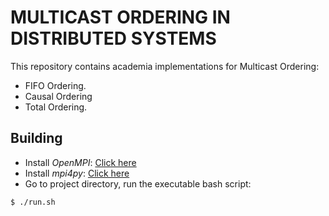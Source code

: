 # MULTICAST ORDERING IN DISTRIBUTED SYSTEMS
This repository contains academia implementations for Multicast Ordering:
- FIFO Ordering.
- Causal Ordering
- Total Ordering.

## Building
- Install _OpenMPI_: [Click here](https://www.open-mpi.org/software/ompi/v4.1/)
- Install _mpi4py_: [Click here](https://mpi4py.readthedocs.io/en/stable/index.html)
- Go to project directory, run the executable bash script:

```
$ ./run.sh
```
